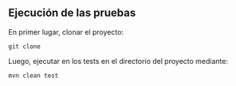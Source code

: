 ## Ejecución de las pruebas

En primer lugar, clonar el proyecto: 

```shell
git clone 
```

Luego, ejecutar en los tests en el directorio del proyecto mediante:

```shell
mvn clean test
```